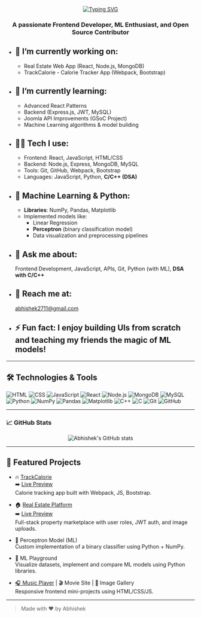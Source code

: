 <div align="center" style="padding-top: 30px">
<a href="https://git.io/typing-svg"><img src="https://readme-typing-svg.demolab.com?font=Winky+Rough&weight=600&size=23&duration=4000&color=FF69B4&background=392CFF00&vCenter=true&width=435&lines=Hi%2C+I+am+Abhishek+Kumar+Singh;Frontend+Developer;Python+%7C+DSA+%7C+C%2B%2B%2FC+%7C+Lov;%E0%A4%A8%E0%A4%AE%E0%A4%B8%E0%A5%8D%E0%A4%A4%E0%A5%87%2C+%E0%A4%AE%E0%A5%88%E0%A4%82+%E0%A4%85%E0%A4%AD%E0%A4%BF%E0%A4%B7%E0%A5%87%E0%A4%95+%E0%A4%95%E0%A5%81%E0%A4%AE%E0%A4%BE%E0%A4%B0+%E0%A4%B8%E0%A4%BF%E0%A4%82%E0%A4%B9+%E0%A5%A4;%E0%A4%AB%E0%A5%8D%E0%A4%B0%E0%A4%82%E0%A4%9F%E0%A4%8F%E0%A4%82%E0%A4%A1+%E0%A4%A1%E0%A5%87%E0%A4%B5%E0%A4%B2%E0%A4%AA%E0%A4%B0;%E0%A4%AA%E0%A4%BE%E0%A4%87%E0%A4%A5%E0%A4%A8+%7C+%E0%A4%A1%E0%A5%80%E0%A4%8F%E0%A4%B8%E0%A4%8F+%7C+%E0%A4%B8%E0%A5%80%2B%2B%2F%E0%A4%B8%E0%A5%80+%7C++%E0%A4%AA%E0%A5%8D%E0%A4%B0%E0%A5%87%E0%A4%AE" alt="Typing SVG" /></a>
</div>
<h3 align="center">A passionate Frontend Developer, ML Enthusiast, and Open Source Contributor</h3>

- ## 🔭 I’m currently working on:  
  - Real Estate Web App (React, Node.js, MongoDB)  
  - TrackCalorie - Calorie Tracker App (Webpack, Bootstrap)

- ## 📖 I’m currently learning:  
  - Advanced React Patterns  
  - Backend (Express.js, JWT, MySQL)  
  - Joomla API Improvements (GSoC Project)  
  - Machine Learning algorithms & model building

- ## 👨‍💻 Tech I use:  
  - Frontend: React, JavaScript, HTML/CSS  
  - Backend: Node.js, Express, MongoDB, MySQL  
  - Tools: Git, GitHub, Webpack, Bootstrap  
  - Languages: JavaScript, Python, **C/C++ (DSA)**

- ## 🧠 Machine Learning & Python:  
  - **Libraries**: NumPy, Pandas, Matplotlib  
  - Implemented models like:  
    - Linear Regression  
    - **Perceptron** (binary classification model)  
    - Data visualization and preprocessing pipelines  

- ## 💭 Ask me about:  
  Frontend Development, JavaScript, APIs, Git, Python (with ML), **DSA with C/C++**

- ## 📌 Reach me at:  
  [abhishek2711@gmail.com](mailto:abhishek2711.dev@gmail.com)

- ## ⚡ Fun fact: I enjoy building UIs from scratch and teaching my friends the magic of ML models!

---

## 🛠️ Technologies & Tools

![HTML](https://img.shields.io/badge/-HTML5-E34F26?style=flat&logo=html5&logoColor=white)
![CSS](https://img.shields.io/badge/-CSS3-1572B6?style=flat&logo=css3)
![JavaScript](https://img.shields.io/badge/-JavaScript-F7DF1E?style=flat&logo=javascript&logoColor=black)
![React](https://img.shields.io/badge/-React-61DAFB?style=flat&logo=react)
![Node.js](https://img.shields.io/badge/-Node.js-339933?style=flat&logo=node.js&logoColor=white)
![MongoDB](https://img.shields.io/badge/-MongoDB-47A248?style=flat&logo=mongodb)
![MySQL](https://img.shields.io/badge/-MySQL-4479A1?style=flat&logo=mysql)
![Python](https://img.shields.io/badge/-Python-3776AB?style=flat&logo=python&logoColor=white)
![NumPy](https://img.shields.io/badge/-NumPy-013243?style=flat&logo=numpy)
![Pandas](https://img.shields.io/badge/-Pandas-150458?style=flat&logo=pandas)
![Matplotlib](https://img.shields.io/badge/-Matplotlib-20639B?style=flat&logo=plotly)
![C++](https://img.shields.io/badge/-C++-00599C?style=flat&logo=c%2B%2B)
![C](https://img.shields.io/badge/-C-00599C?style=flat&logo=c%2B%2B)
![Git](https://img.shields.io/badge/-Git-F05032?style=flat&logo=git)
![GitHub](https://img.shields.io/badge/-GitHub-181717?style=flat&logo=github)

---

### 📈 GitHub Stats

<p align="center">
  <img src="https://github-readme-stats.vercel.app/api?username=Abhisp2711&show_icons=true&theme=radical" alt="Abhishek's GitHub stats" />
</p>

---

## 🚀 Featured Projects

- 🔥 [TrackCalorie](https://github.com/Abhisp2711/trackcalorie-webpack)
<br>➡️  [Live Preview](https://trackcalorie2.netlify.app/) <br>
  Calorie tracking app built with Webpack, JS, Bootstrap.

- 🏠 [Real Estate Platform](https://github.com/Abhisp2711/frontend-real-estate) 
<br>➡️  [Live Preview](https://real-estate-site-prsunet.netlify.app/)   
  Full-stack property marketplace with user roles, JWT auth, and image uploads.

- 🤖 Perceptron Model (ML)  
  Custom implementation of a binary classifier using Python + NumPy.

- 🧪 ML Playground  
  Visualize datasets, implement and compare ML models using Python libraries.

- [🎧 Music Player](https://musicoplayer.netlify.app/) | 🎬 Movie Site | 🎨 Image Gallery  
  Responsive frontend mini-projects using HTML/CSS/JS.

---

> Made with ❤️ by Abhishek
